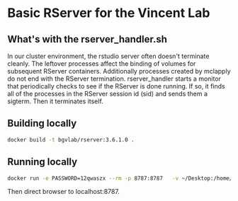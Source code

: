 # Basic RServer for the Vincent Lab

## What's with the rserver_handler.sh
In our cluster environment, the rstudio server often doesn't terminate cleanly.  The leftover processes affect the binding of volumes for subsequent RServer containers. Additionally processes created by mclapply do not end with the RServer termination.  rserver_handler starts a monitor that periodically checks to see if the RServer is done running.  If so, it finds all of the processes in the RServer session id (sid) and sends them a sigterm. Then it terminates itself.


## Building locally
```bash
docker build -t bgvlab/rserver:3.6.1.0 .
```


## Running locally
```bash
docker run -e PASSWORD=12qwaszx --rm -p 8787:8787   -v ~/Desktop:/home/rstudio   bgvlab/rserver:3.6.1.0 8787
```

Then direct browser to localhost:8787.